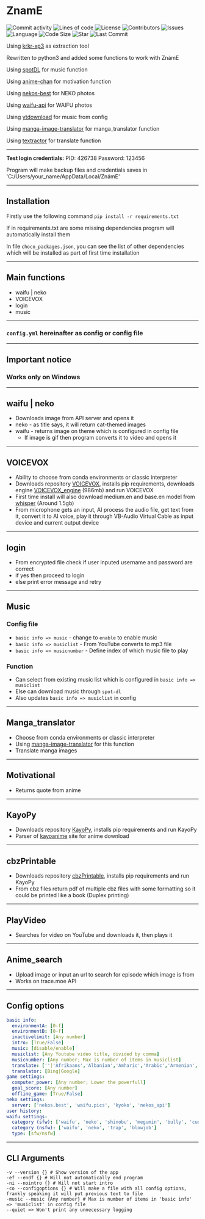 # **ZnamE**

![Commit activity](https://img.shields.io/github/commit-activity/m/GrenManSK/ZnamE)
![Lines of code](https://img.shields.io/tokei/lines/github/GrenManSK/ZnamE?label=lines%20of%20code)
![License](https://img.shields.io/github/license/GrenManSK/ZnamE)
![Contributors](https://img.shields.io/github/contributors/GrenManSK/ZnamE)
![Issues](https://img.shields.io/github/issues/GrenManSK/ZnamE)
![Language](https://img.shields.io/github/languages/top/GrenManSK/ZnamE)
![Code Size](https://img.shields.io/github/languages/code-size/GrenManSK/ZnamE)
![Star](https://img.shields.io/github/stars/GrenManSK/ZnamE?style=social)
![Last Commit](https://img.shields.io/github/last-commit/GrenManSK/ZnamE)

Using [krkr-xp3](https://github.com/awaken1ng/krkr-xp3) as extraction tool

Rewritten to python3 and added some functions to work with ZnámE

Using [spotDL](https://github.com/spotDL/spotify-downloader) for music function

Using [anime-chan](https://github.com/RocktimSaikia/anime-chan) for motivation function

Using [nekos-best](https://github.com/nekos-best) for NEKO photos

Using [waifu-api](https://github.com/Waifu-pics/waifu-api) for WAIFU photos

Using [ytdownload](https://github.com/KalebSchmidlkofer/ytdownload) for music from config

Using [manga-image-translator](https://github.com/zyddnys/manga-image-translator) for manga_translator function

Using [textractor](https://github.com/Artikash/Textractor) for translate function

---

**Test login credentials:**
PID: 426738
Password: 123456

Program will make backup files and credentials saves in 'C:/Users/your_name/AppData/Local/ZnámE'

---

## Installation

Firstly use the following command `pip install -r requirements.txt`

If in requirements.txt are some missing dependencies program will automatically install them

In file `choco_packages.json`, you can see the list of other dependencies which will be installed as part of first time installation

---

## Main functions

- waifu | neko
- VOICEVOX
- login
- music

---

### `config.yml` hereinafter as config or config file

---

## Important notice

### Works only on Windows

---

## waifu | neko

- Downloads image from API server and opens it
- neko - as title says, it will return cat-themed images
- waifu - returns image on theme which is configured in config file
  - If image is gif then program converts it to video and opens it

---

## VOICEVOX

- Ability to choose from conda environments or classic interpreter
- Downloads repository [VOICEVOX](https://github.com/GrenManSK/VOICEVOX), installs pip requirements, downloads engine [VOICEVOX_engine](https://github.com/VOICEVOX/voicevox_engine/releases/tag/0.14.4) (986mb) and run VOICEVOX
- First time install will also download medium.en and base.en model from [whisper](https://github.com/openai/whisper#available-models-and-languages) (Around 1.5gb)
- From microphone gets an input, AI process the audio file, get text from it, convert it to AI voice, play it through VB-Audio Virtual Cable as input device and current output device

---

## login

- From encrypted file check if user inputed username and password are correct
- if yes then proceed to login
- else print error message and retry

---

## Music

### Config file

- `basic info => music` - change to `enable` to enable music
- `basic info => musiclist` - From YouTube converts to mp3 file
- `basic info => musicnumber` - Define index of which music file to play

### Function

- Can select from existing music list which is configured in `basic info => musiclist`
- Else can download music through `spot-dl`
- Also updates `basic info => musiclist` in config

---

## Manga_translator

- Choose from conda environments or classic interpreter
- Using [manga-image-translator](https://github.com/zyddnys/manga-image-translator) for this function
- Translate manga images

---

## Motivational

- Returns quote from anime

---

## KayoPy

- Downloads repository [KayoPy](https://github.com/GrenManSK/KayoPy), installs pip requirements and run KayoPy
- Parser of [kayoanime](https://kayoanime.com/) site for anime download

---

## cbzPrintable

- Downloads repository [cbzPrintable](https://github.com/GrenManSK/cbzPrintable), installs pip requirements and run KayoPy
- From cbz files return pdf of multiple cbz files with some formatting so it could be printed like a book (Duplex printing)

---

## PlayVideo

- Searches for video on YouTube and downloads it, then plays it

---

## Anime_search

- Upload image or input an url to search for episode which image is from
- Works on trace.moe API

---

## **Config options**

```yaml
basic info:
  environmentA: [0-f]
  environmentB: [0-f]
  inactivelimit: [Any number]
  intro: [True/False]
  music: [disable/enable]
  musiclist: [Any Youtube video title, divided by comma]
  musicnumber: [Any number; Max is number of items in musiclist]
  translate: [''|'Afrikaans','Albanian','Amharic','Arabic','Armenian','Assamese','Aymara','Azerbaijani','Bambara','Basque','Belarusian','Bengali','Bhojpuri','Bosnian','Bulgarian','Catalan','Cebuano','Chichewa','Chinese (Simplified)','Chinese (Traditional)','Corsican','Czech','Danish','Dhivehi','Dogri','Dutch','English','Esperanto','Estonian','Ewe','Filipino','Finnish','French','Frisian','Galician','Georgian','German','Greek','Guarani','Gujarati','Haitian Creole','Hausa','Hawaiian','Hindi','Hmong','Hungarian','Icelandic','Igbo','Ilocano','Indonesian','Irish','Italian','Japanese','Javanese','Kannada','Kazakh','Khmer','Kinyarwanda','Konkani','Korean','Krio','Kurdish (Kurmanji)','Kurdish (Sorani)','Kyrgyz','Lao','Latvian','Lingala','Lithuanian','Luganda','Luxembourgish','Macedonian','Maithili','Malagasy','Malay','Malayalam','Maltese','Maori','Marathi','Meiteilon (Manipuri)','Mizo','Mongolian','Myanmar (Burmese)','Nepali','Norwegian','Odia (Oriya)','Oromo','Pashto','Polish','Portuguese','Punjabi','Quechua','Romanian','Russian','Samoan','Sanskrit','Scots Gaelic','Sepedi','Serbian','Sesotho','Shona','Si ndhi','Sinhala','Slovak','Slovenian','Somali','Spanish','Sundanese','Swahili','Swedish','Tamil','Tatar','Telugu','Thai','Tigrinya','Tsonga','Turkish','Turkmen','Twi','Ukrainian','Urdu','Uyghur','Uzbek','Vietnamese','Welsh','Xhosa','Yiddish','Yoruba','Zulu']
  translator: [Bing|Google]
game settings:
  computer_power: [Any number; Lower the powerfull]
  goal_score: [Any number]
  offline_game: [True/False]
neko settings:
  server: ['nekos.best', 'waifu.pics', 'kyoko', 'nekos_api']
user history:
waifu settings:
  category (sfw): ['waifu', 'neko', 'shinobu', 'megumin', 'bully', 'cuddle', 'cry', 'hug', 'awoo', 'kiss', 'lick', 'pat', 'smug', 'bonk', 'yeet', 'blush', 'smile', 'wave', 'highfive', 'handhold', 'nom', 'bite', 'glomp', 'slap', 'kill', 'kick', 'happy', 'wink', 'poke', 'dance', 'cringe']
  category (nsfw): ['waifu', 'neko', 'trap', 'blowjob']
  type: [sfw/nsfw]
```

---

## CLI Arguments

```plain
-v --version {} # Show version of the app
-ef --endf {} # Will not automatically end program
-ni --nointro {} # Will not start intro
-co --configoptions {} # Will make a file with all config options, frankly speaking it will put previous text to file
-music --music {Any number} # Max is number of items in 'basic info' => 'musiclist' in config file
--quiet => Won't print any unnecessary logging
```
